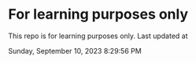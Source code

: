 # For learning purposes only
This repo is for learning purposes only.
Last updated at

Sunday, September 10, 2023 8:29:56 PM

